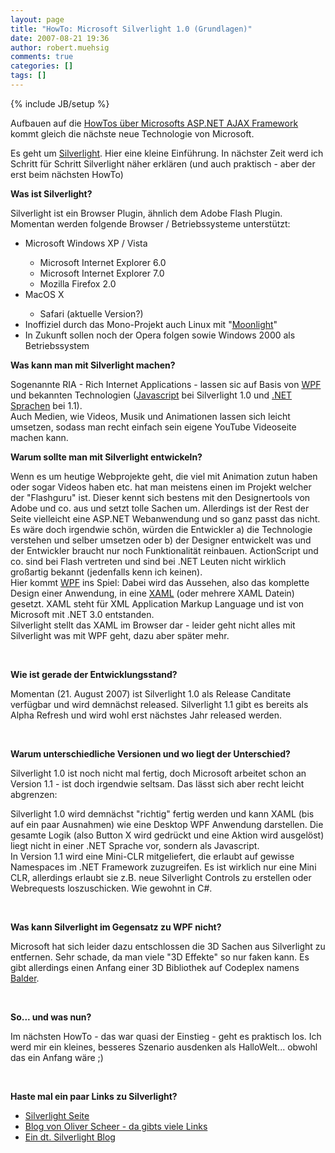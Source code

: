 ```yaml
---
layout: page
title: "HowTo: Microsoft Silverlight 1.0 (Grundlagen)"
date: 2007-08-21 19:36
author: robert.muehsig
comments: true
categories: []
tags: []
---
```

{% include JB/setup %}
<p>Aufbauen auf die <a href="http://code-inside.de/blog/artikel/howto-microsoft-aspnet-ajax-grundlagen/" target="_blank">HowTos über Microsofts ASP.NET AJAX Framework</a> kommt gleich die nächste neue Technologie von Microsoft.</p> <p>Es geht um <a title="Microsoft Silverlight" href="http://www.silverlight.net" target="_blank">Silverlight</a>. Hier eine kleine Einführung. In nächster Zeit werd ich Schritt für Schritt Silverlight näher erklären (und auch praktisch - aber der erst beim nächsten HowTo)</p> <p><strong>Was ist Silverlight?</strong></p> <p>Silverlight ist ein Browser Plugin, ähnlich dem Adobe Flash Plugin.<br>Momentan werden folgende Browser / Betriebssysteme unterstützt:</p> <ul> <li>Microsoft Windows XP / Vista</li> <ul> <li>Microsoft Internet Explorer 6.0</li> <li>Microsoft Internet Explorer 7.0</li> <li>Mozilla Firefox 2.0</li></ul> <li>MacOS X</li> <ul> <li>Safari (aktuelle Version?)</li></ul> <li>Inoffiziel durch das Mono-Projekt auch Linux mit "<a title="Mono Moonlight" href="http://www.mono-project.com/Moonlight" target="_blank">Moonlight</a>"</li> <li>In Zukunft sollen noch der Opera folgen sowie Windows 2000 als Betriebssystem</li></ul> <p><strong>Was kann man mit Silverlight machen?</strong></p> <p>Sogenannte RIA - Rich Internet Applications - lassen sic auf Basis von <a href="http://de.wikipedia.org/wiki/Windows_Presentation_Foundation" target="_blank">WPF</a> und bekannten Technologien (<a href="http://de.wikipedia.org/wiki/Javascript" target="_blank">Javascript</a> bei Silverlight 1.0 und <a href="http://de.wikipedia.org/wiki/.NET" target="_blank">.NET Sprachen</a>&nbsp;bei 1.1).<br>Auch Medien, wie Videos, Musik und Animationen lassen sich leicht umsetzen, sodass man recht einfach sein eigene YouTube Videoseite machen kann.&nbsp; </p> <p><strong>Warum sollte man mit Silverlight entwickeln?</strong></p> <p>Wenn es um heutige Webprojekte geht, die viel mit Animation zutun haben oder sogar Videos haben etc. hat man meistens einen im Projekt welcher der "Flashguru" ist. Dieser kennt sich bestens mit den Designertools von Adobe und co. aus und setzt tolle Sachen um. Allerdings ist der Rest der Seite vielleicht eine ASP.NET Webanwendung und so ganz passt das nicht. Es wäre doch irgendwie schön, würden die Entwickler a) die Technologie verstehen und selber umsetzen oder b) der Designer entwickelt was und der Entwickler braucht nur noch Funktionalität reinbauen. ActionScript und co. sind bei Flash vertreten und sind bei .NET Leuten nicht wirklich großartig bekannt (jedenfalls kenn ich keinen).<br>Hier kommt <a href="http://de.wikipedia.org/wiki/Windows_Presentation_Foundation" target="_blank">WPF</a> ins Spiel: Dabei wird das Aussehen, also das komplette Design einer Anwendung, in eine <a href="http://de.wikipedia.org/wiki/XAML" target="_blank">XAML</a> (oder mehrere XAML Datein) gesetzt. XAML steht für XML Application Markup Language und ist von Microsoft mit .NET 3.0 entstanden.<br>Silverlight stellt das XAML im Browser dar - leider geht nicht alles mit Silverlight was mit WPF geht, dazu aber später mehr.</p> <p>&nbsp;</p> <p><strong>Wie ist gerade der Entwicklungsstand?</strong></p> <p>Momentan (21. August 2007) ist Silverlight 1.0 als Release Canditate verfügbar und wird demnächst released. Silverlight 1.1 gibt es bereits als Alpha Refresh und wird wohl erst nächstes Jahr released werden.</p> <p>&nbsp;</p> <p><strong>Warum unterschiedliche Versionen und wo liegt der Unterschied?</strong></p> <p>Silverlight 1.0 ist noch nicht mal fertig, doch Microsoft arbeitet schon an Version 1.1 - ist doch irgendwie seltsam. Das lässt sich aber recht leicht abgrenzen:</p> <p>Silverlight 1.0 wird demnächst "richtig" fertig werden und kann XAML (bis auf ein paar Ausnahmen) wie eine Desktop WPF Anwendung darstellen. Die gesamte Logik (also Button X wird gedrückt und eine Aktion wird ausgelöst) liegt nicht in einer .NET Sprache vor, sondern als Javascript. <br>In Version 1.1 wird eine Mini-CLR mitgeliefert, die erlaubt auf gewisse Namespaces im .NET Framework zuzugreifen. Es ist wirklich nur eine Mini CLR, allerdings erlaubt sie z.B. neue Silverlight Controls zu erstellen oder Webrequests loszuschicken. Wie gewohnt in C#.</p> <p>&nbsp;</p> <p><strong>Was kann Silverlight im Gegensatz zu WPF nicht?</strong></p> <p>Microsoft hat sich leider dazu entschlossen die 3D Sachen aus Silverlight zu entfernen. Sehr schade, da man viele "3D Effekte" so nur faken kann. Es gibt allerdings einen Anfang einer 3D Bibliothek auf Codeplex namens <a href="http://www.codeplex.com/Balder" target="_blank">Balder</a>.</p> <p>&nbsp;</p> <p><strong>So... und was nun? </strong></p> <p>Im nächsten HowTo - das war quasi der Einstieg - geht es praktisch los. Ich werd mir ein kleines, besseres Szenario ausdenken als HalloWelt... obwohl das ein Anfang wäre ;)</p> <p>&nbsp;</p> <p><strong>Haste mal ein paar Links zu Silverlight?</strong></p> <ul> <li><a href="http://www.silverlight.net" target="_blank">Silverlight Seite</a></li> <li><a href="http://blogs.msdn.com/olivers/rss.xml" target="_blank">Blog von Oliver Scheer - da gibts viele Links</a></li> <li><a href="http://silverlightblog.de/" target="_blank">Ein dt. Silverlight Blog</a></li></ul>

